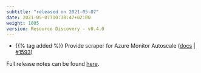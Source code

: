 ```yaml
---
subtitle: "released on 2021-05-07"
date: 2021-05-07T10:38:47+02:00
weight: 1005
version: Resource Discovery - v0.4.0
---
```


- {{% tag added %}} Provide scraper for Azure Monitor Autoscale ([docs](https://docs.promitor.io/configuration/v2.x/metrics/monitor-autoscale)
 | [#1593](https://github.com/tomkerkhove/promitor/issues/1593))

Full release notes can be found [here](https://github.com/tomkerkhove/promitor/releases/tag/ResourceDiscovery-v0.4.0).
